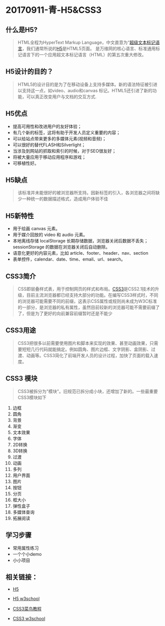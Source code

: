 # 20170911-青-H5&CSS3

## 什么是H5?
> HTML全程为HyperText Markup Language，中文直意为“[超级文本标记语言](https://baike.baidu.com/item/HTML/97049?fr=aladdin, '超级文本标记语言')，我们通常所说的[H5](https://baike.baidu.com/item/html5/4234903?fr=aladdin, 'html5')是HTML5页面。 是万维网的核心语言、标准通用标记语言下的一个应用超文本标记语言（HTML）的第五次重大修改。

## H5设计的目的？

> HTML5的设计目的是为了在移动设备上支持多媒体。新的语法特征被引进以支持这一点，如video、audio和canvas 标记。HTML5还引进了新的功能，可以真正改变用户与文档的交互方式.

## H5优点

* 提高可用性和改进用户的友好体验；
* 有几个新的标签，这将有助于开发人员定义重要的内容；
* 可以给站点带来更多的多媒体元素(视频和音频)；
* 可以很好的替代FLASH和Silverlight；
* 当涉及到网站的抓取和索引的时候，对于SEO很友好；
* 将被大量应用于移动应用程序和游戏；
* 可移植性好。

## H5缺点

> 该标准并未能很好的被浏览器所支持。因新标签的引入，各浏览器之间将缺少一种统一的数据描述格式，造成用户体验不佳

## H5新特性

* 用于绘画 canvas 元素。
* 用于媒介回放的 video 和 audio 元素。
* 本地离线存储 localStorage 长期存储数据，浏览器关闭后数据不丢失；sessionStorage 的数据在浏览器关闭后自动删除。
* 语意化更好的内容元素，比如 article、footer、header、nav、section
* 表单控件，calendar、date、time、email、url、search。

## CSS3简介

> CSS即层叠样式表，用于控制网页的样式和布局。[CSS3](https://baike.baidu.com/item/CSS3/4059544?fr=aladdin, 'CSS3')是CSS2.1技术的升级，目前主流浏览器都已经支持大部分的功能。在编写CSS3样式时，不同的浏览器可能需要不同的前缀，这表示CSS属性或规则尚未成为W3C标准的一部分，是浏览器的私有属性，虽然目前较新的浏览器可能不需要前缀了了，但是为了更好的向前兼容前缀暂时还是不能少

## CSS3用途

> CSS3把很多以前需要使用图片和脚本来实现的效果、甚至动画效果，只需要短短几行代码就能搞定。例如圆角、图片边框、文字阴影、盒阴影、过渡、动画等。CSS3简化了前端开发人员的设计过程，加快了页面的载入速度。

## CSS3 模块

> CSS3被拆分为"模块"。旧规范已拆分成小块，还增加了新的。一些最重要CSS3模块如下

1. 边框
2. 圆角
3. 背景
4. 渐变
5. 文本效果
6. 字体
7. 2D转换
8. 3D转换
9. 过渡
10. 动画
11. 多列
12. 用户界面
13. 图片
14. 按钮
15. 分页
16. 框大小
17. 弹性盒子
18. 多媒体查询
19. 拓展阅读

## 学习步骤

* 常用属性练习
* 一个个小demo
* 小小项目

## 相关链接：

* [H5](https://baike.baidu.com/item/html5/4234903?fr=aladdin)
* [H5 w3school](http://www.w3school.com.cn/html5/index.asp)

* [CSS3菜鸟教程](http://www.runoob.com/html/html5-intro.html)
* [CSS3 w3school](http://www.w3school.com.cn/css3/)

